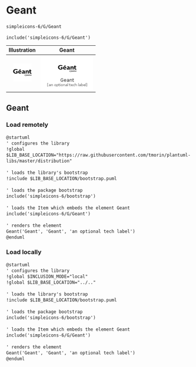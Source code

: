 # Geant


```text
simpleicons-6/G/Geant
```

```text
include('simpleicons-6/G/Geant')
```



| Illustration | Geant |
| :---: | :---: |
| ![illustration for Illustration](../../simpleicons-6/G/Geant.png) | ![illustration for Geant](../../simpleicons-6/G/Geant.Local.png) |




## Geant

### Load remotely
```plantuml
@startuml
' configures the library
!global $LIB_BASE_LOCATION="https://raw.githubusercontent.com/tmorin/plantuml-libs/master/distribution"

' loads the library's bootstrap
!include $LIB_BASE_LOCATION/bootstrap.puml

' loads the package bootstrap
include('simpleicons-6/bootstrap')

' loads the Item which embeds the element Geant
include('simpleicons-6/G/Geant')

' renders the element
Geant('Geant', 'Geant', 'an optional tech label')
@enduml
```

### Load locally
```plantuml
@startuml
' configures the library
!global $INCLUSION_MODE="local"
!global $LIB_BASE_LOCATION="../.."

' loads the library's bootstrap
!include $LIB_BASE_LOCATION/bootstrap.puml

' loads the package bootstrap
include('simpleicons-6/bootstrap')

' loads the Item which embeds the element Geant
include('simpleicons-6/G/Geant')

' renders the element
Geant('Geant', 'Geant', 'an optional tech label')
@enduml
```

